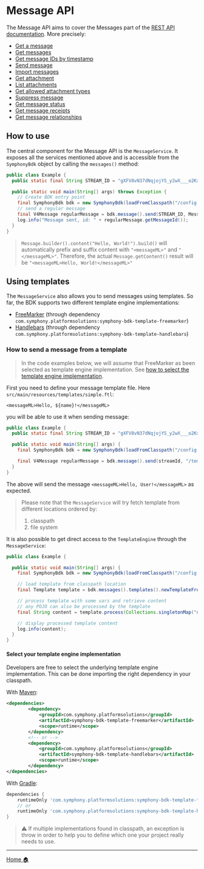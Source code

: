 # Message API

The Message API aims to cover the Messages part of the [REST API documentation](https://developers.symphony.com/restapi/reference#messages-v4).
More precisely:
* [Get a message](https://developers.symphony.com/restapi/reference#get-message-v1)
* [Get messages](https://developers.symphony.com/restapi/reference#messages-v4)
* [Get message IDs by timestamp](https://developers.symphony.com/restapi/reference#get-message-ids-by-timestamp)
* [Send message](https://developers.symphony.com/restapi/reference#create-message-v4)
* [Import messages](https://developers.symphony.com/restapi/reference#import-message-v4)
* [Get attachment](https://developers.symphony.com/restapi/reference#attachment)
* [List attachments](https://developers.symphony.com/restapi/reference#list-attachments)
* [Get allowed attachment types](https://developers.symphony.com/restapi/reference#attachment-types)
* [Suppress message](https://developers.symphony.com/restapi/reference#suppress-message)
* [Get message status](https://developers.symphony.com/restapi/reference#message-status)
* [Get message receipts](https://developers.symphony.com/restapi/reference#list-message-receipts)
* [Get message relationships](https://developers.symphony.com/restapi/reference#message-metadata-relationship)

## How to use
The central component for the Message API is the `MessageService`.
It exposes all the services mentioned above and is accessible from the `SymphonyBdk` object by calling the `messages()` method:
```java
public class Example {
  public static final String STREAM_ID = "gXFV8vN37dNqjojYS_y2wX___o2KxfmUdA";

  public static void main(String[] args) throws Exception {
    // Create BDK entry point
    final SymphonyBdk bdk = new SymphonyBdk(loadFromClasspath("/config.yaml"));
    // send a regular message
    final V4Message regularMessage = bdk.message().send(STREAM_ID, Message.builder().content("Hello, World!").build());
    log.info("Message sent, id: " + regularMessage.getMessageId());
  }
}
```
> `Message.builder().content("Hello, World!").build()` will automatically prefix and suffix content with `"<messageML>"` and `"</messageML>"`.
> Therefore, the actual `Message.getContent()` result will be `"<messageML>Hello, World!</messageML>"`

## Using templates
The `MessageService` also allows you to send messages using templates. So far, the BDK supports two different template
engine implementations: 
- [FreeMarker](https://freemarker.apache.org/) (through dependency `com.symphony.platformsolutions:symphony-bdk-template-freemarker`)
- [Handlebars](https://github.com/jknack/handlebars.java) (through dependency `com.symphony.platformsolutions:symphony-bdk-template-handlebars`)

### How to send a message from a template
> In the code examples below, we will assume that FreeMarker as been selected as template engine implementation.
> See [how to select the template engine implementation](#select-your-template-engine-implementation).

First you need to define your message template file. Here `src/main/resources/templates/simple.ftl`:
```
<messageML>Hello, ${name}!</messageML>
```
you will be able to use it when sending message:
```java
public class Example {
  public static final String STREAM_ID = "gXFV8vN37dNqjojYS_y2wX___o2KxfmUdA";

  public static void main(String[] args) {
    final SymphonyBdk bdk = new SymphonyBdk(loadFromClasspath("/config.yaml"));

    final V4Message regularMessage = bdk.message().send(streamId, "/templates/simple.ftl", Collections.singletonMap("name", "User"));
  }
}
```
The above will send the message `<messageML>Hello, User!</messageML>` as expected.

> Please note that the `MessageService` will try fetch template from different locations ordered by:
> 1. classpath
> 2. file system

It is also possible to get direct access to the `TemplateEngine` through the `MessageService`: 
```java
public class Example {

  public static void main(String[] args) {
    final SymphonyBdk bdk = new SymphonyBdk(loadFromClasspath("/config.yaml"));

    // load template from classpath location
    final Template template = bdk.messages().templates().newTemplateFromClasspath("/complex-message.ftl");

    // process template with some vars and retrieve content
    // any POJO can also be processed by the template
    final String content = template.process(Collections.singletonMap("name", "Freemarker"));

    // display processed template content
    log.info(content);
  }
}
```

#### Select your template engine implementation
Developers are free to select the underlying template engine implementation. This can be done importing the right 
dependency in your classpath. 

With [Maven](./getting-started.md#maven-based-project): 
```xml
<dependencies>
        <dependency>
            <groupId>com.symphony.platformsolutions</groupId>
            <artifactId>symphony-bdk-template-freemarker</artifactId>
            <scope>runtime</scope>
        </dependency>
        <!-- or -->
        <dependency>
            <groupId>com.symphony.platformsolutions</groupId>
            <artifactId>symphony-bdk-template-handlebars</artifactId>
            <scope>runtime</scope>
        </dependency>
</dependencies>
```
With [Gradle](./getting-started.md#gradle-based-project): 
```groovy
dependencies {
    runtimeOnly 'com.symphony.platformsolutions:symphony-bdk-template-freemarker'
    // or
    runtimeOnly 'com.symphony.platformsolutions:symphony-bdk-template-handlebars'
}
```
> :warning: If multiple implementations found in classpath, an exception is throw in order to help you to define which one
> your project really needs to use.

----
[Home :house:](./index.md)

